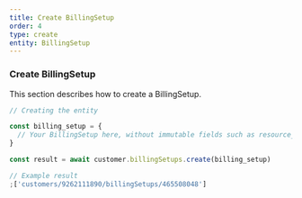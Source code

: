 ```yaml
---
title: Create BillingSetup
order: 4
type: create
entity: BillingSetup
---
```


### Create BillingSetup

This section describes how to create a BillingSetup.

```javascript
// Creating the entity

const billing_setup = {
  // Your BillingSetup here, without immutable fields such as resource_name
}

const result = await customer.billingSetups.create(billing_setup)
```

```javascript
// Example result
;['customers/9262111890/billingSetups/465508048']
```
